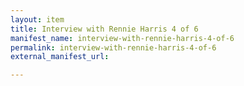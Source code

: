 ```yaml
---
layout: item
title: Interview with Rennie Harris 4 of 6
manifest_name: interview-with-rennie-harris-4-of-6
permalink: interview-with-rennie-harris-4-of-6
external_manifest_url: 

---
```

<!-- Add an essay or interpretive material below this line,
using HTML or markdown.  Do not modify this file above this line -->
